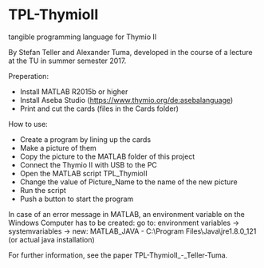 # TPL-ThymioII
tangible programming language for Thymio II

By Stefan Teller and Alexander Tuma,
developed in the course of a lecture at the TU in summer semester 2017.


Preperation:
- Install MATLAB R2015b or higher
- Install Aseba Studio (https://www.thymio.org/de:asebalanguage)
- Print and cut the cards (files in the Cards folder)

How to use:
- Create a program by lining up the cards
- Make a picture of them
- Copy the picture to the MATLAB folder of this project
- Connect the Thymio II with USB to the PC
- Open the MATLAB script TPL_ThymioII
- Change the value of Picture_Name to the name of the new picture
- Run the script
- Push a button to start the program

In case of an error message in MATLAB, an environment variable on the Windows Computer has to be created:
go to: environment variables -> systemvariables -> new: MATLAB_JAVA - C:\Program Files\Java\jre1.8.0_121 (or actual java installation)

For further information, see the paper TPL-ThymioII_-_Teller-Tuma.
